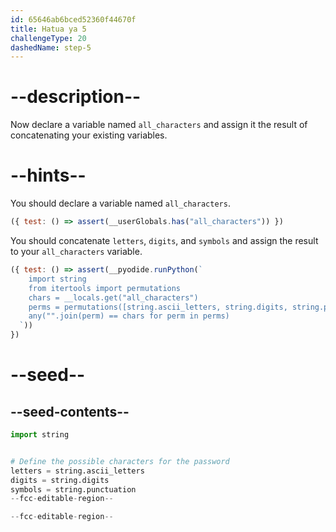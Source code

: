 ```yaml
---
id: 65646ab6bced52360f44670f
title: Hatua ya 5
challengeType: 20
dashedName: step-5
---
```


# --description--

Now declare a variable named `all_characters` and assign it the result of concatenating your existing variables.

# --hints--

You should declare a variable named `all_characters`.

```js
({ test: () => assert(__userGlobals.has("all_characters")) })
```

You should concatenate `letters`, `digits`, and `symbols` and assign the result to your `all_characters` variable.

```js
({ test: () => assert(__pyodide.runPython(`
    import string
    from itertools import permutations
    chars = __locals.get("all_characters")
    perms = permutations([string.ascii_letters, string.digits, string.punctuation])
    any("".join(perm) == chars for perm in perms)
  `))
})
```

# --seed--

## --seed-contents--

```py
import string


# Define the possible characters for the password
letters = string.ascii_letters
digits = string.digits
symbols = string.punctuation
--fcc-editable-region--

--fcc-editable-region--
```
